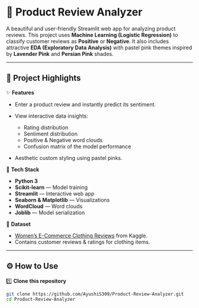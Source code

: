 # 🌸 Product Review Analyzer

A beautiful and user-friendly Streamlit web app for analyzing product reviews.
This project uses **Machine Learning (Logistic Regression)** to classify customer reviews as **Positive** or **Negative**.
It also includes attractive **EDA (Exploratory Data Analysis)** with pastel pink themes inspired by **Lavender Pink** and **Persian Pink** shades.

---

## 📌 **Project Highlights**

✨ **Features**

* Enter a product review and instantly predict its sentiment.
* View interactive data insights:

  * Rating distribution
  * Sentiment distribution
  * Positive & Negative word clouds
  * Confusion matrix of the model performance
* Aesthetic custom styling using pastel pinks.

🧩 **Tech Stack**

* **Python 3**
* **Scikit-learn** — Model training
* **Streamlit** — Interactive web app
* **Seaborn & Matplotlib** — Visualizations
* **WordCloud** — Word clouds
* **Joblib** — Model serialization

📂 **Dataset**

* [Women’s E-Commerce Clothing Reviews](https://www.kaggle.com/datasets/nicapotato/womens-ecommerce-clothing-reviews) from Kaggle.
* Contains customer reviews & ratings for clothing items.

---

## ⚙️ **How to Use**

1️⃣ **Clone this repository**

```bash
git clone https://github.com/AyushiS309/Product-Review-Analyzer.git
cd Product-Review-Analyzer
```
